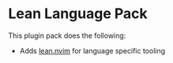 # Lean Language Pack
This plugin pack does the following:

- Adds [lean.nvim](https://github.com/Julian/lean.nvim) for language specific tooling
